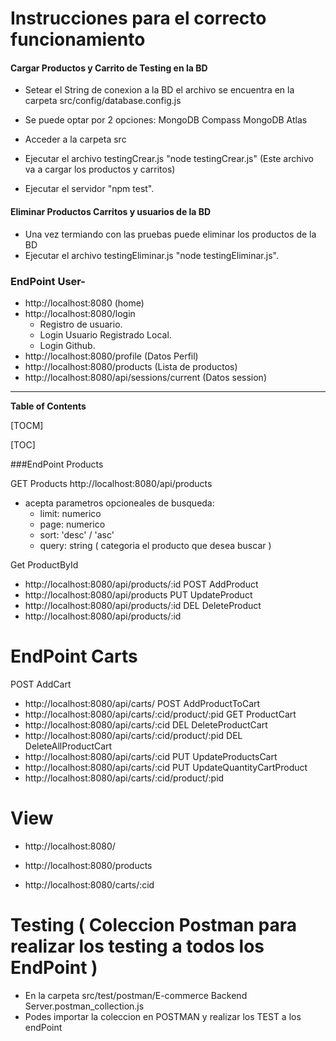 #  Instrucciones para el correcto funcionamiento

#### Cargar Productos y Carrito de Testing en la BD
- Setear el String de conexion a la BD el archivo se encuentra en la carpeta src/config/database.config.js
- Se puede optar por 2 opciones:
	MongoDB Compass
	MongoDB Atlas

- Acceder a la carpeta src
- Ejecutar el archivo testingCrear.js "node testingCrear.js" (Este archivo va a cargar los productos y carritos)
- Ejecutar el servidor "npm test".

####  Eliminar Productos  Carritos y usuarios de la BD 
-  Una vez termiando con las pruebas puede eliminar los productos de la BD
- Ejecutar el archivo testingEliminar.js "node testingEliminar.js".


### EndPoint User-
- http://localhost:8080 (home) 
- http://localhost:8080/login    
   - Registro de usuario.
   - Login Usuario Registrado Local.
   - Login Github.
- http://localhost:8080/profile (Datos Perfil) 
- http://localhost:8080/products (Lista de productos) 
- http://localhost:8080/api/sessions/current (Datos session) 

------------

**Table of Contents**

[TOCM]

[TOC]

###EndPoint Products

GET Products
http://localhost:8080/api/products 
- acepta parametros opcioneales de busqueda:
	- limit: numerico
	- page: numerico
	- sort: 'desc' / 'asc'
	- query: string ( categoria el producto que desea buscar )

Get ProductById
- http://localhost:8080/api/products/:id
POST AddProduct
- http://localhost:8080/api/products
PUT UpdateProduct
- http://localhost:8080/api/products/:id
DEL DeleteProduct
- http://localhost:8080/api/products/:id

# EndPoint Carts
POST AddCart
- http://localhost:8080/api/carts/
POST AddProductToCart
- http://localhost:8080/api/carts/:cid/product/:pid
GET ProductCart
- http://localhost:8080/api/carts/:cid 
DEL DeleteProductCart
- http://localhost:8080/api/carts/:cid/product/:pid
DEL DeleteAllProductCart
- http://localhost:8080/api/carts/:cid
PUT UpdateProductsCart 
- http://localhost:8080/api/carts/:cid
PUT UpdateQuantityCartProduct 
- http://localhost:8080/api/carts/:cid/product/:pid

# View 

- http://localhost:8080/ 

- http://localhost:8080/products
	
- http://localhost:8080/carts/:cid
	
# Testing ( Coleccion Postman para realizar los testing a todos los EndPoint )
- En la carpeta src/test/postman/E-commerce Backend Server.postman_collection.js
- Podes importar la coleccion en POSTMAN y realizar los TEST a los endPoint

